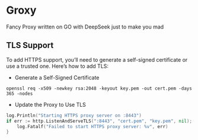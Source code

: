 # Groxy
Fancy Proxy written on GO with DeepSeek just to make you mad

## TLS Support
To add HTTPS support, you’ll need to generate a self-signed certificate or use a trusted one. Here’s how to add TLS:
- Generate a Self-Signed Certificate
```shell
openssl req -x509 -newkey rsa:2048 -keyout key.pem -out cert.pem -days 365 -nodes
```
- Update the Proxy to Use TLS
```go
log.Println("Starting HTTPS proxy server on :8443")
if err := http.ListenAndServeTLS(":8443", "cert.pem", "key.pem", nil); err != nil {
	log.Fatalf("Failed to start HTTPS proxy server: %v", err)
}
```
